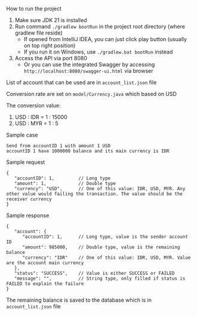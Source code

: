 How to run the project

1. Make sure JDK 21 is installed
2. Run command ```./gradlew bootRun``` in the project root directory (where gradlew file reside)
    * If opened from IntelliJ IDEA, you can just click play button (usually on top right position)
    * If you run it on Windows, use ```./gradlew.bat bootRun``` instead
3. Access the API via port 8080
    * Or you can use the integrated Swagger by accessing ```http://localhost:8080/swagger-ui.html``` via browser

List of account that can be used are in ```account_list.json``` file

Conversion rate are set on ```model/Currency.java``` which based on USD

The conversion value:

1. USD : IDR = 1 : 15000
2. USD : MYR = 1 : 5

Sample case

```
Send from accountID 1 with amount 1 USD
accountID 1 have 1000000 balance and its main currency is IDR
```


Sample request
```
{
   "accountID": 1,         // Long type
   "amount": 1,            // Double type
   "currency": "USD",      // One of this value: IDR, USD, MYR. Any other value would failing the transaction. The value should be the receiver currency
}
```

Sample response

```
{
   "account": {
      "accountID": 1,      // Long type, value is the sender account ID
      "amount": 985000,    // Double type, value is the remaining balance
      "currency": "IDR"    // One of this value: IDR, USD, MYR. Value are the account main currency
   },
   "status": "SUCCESS",    // Value is either SUCCESS or FAILED
   "message": "",          // String type, only filled if status is FAILED to explain the failure
}
```

The remaining balance is saved to the database which is in ```account_list.json``` file 